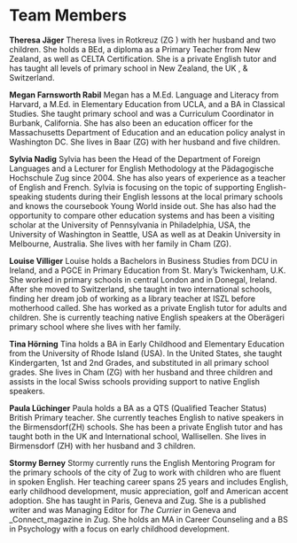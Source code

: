 # Team Members

**Theresa Jäger**
Theresa lives in Rotkreuz  (ZG ) with her husband and two children. She holds a BEd, a diploma as a Primary Teacher from New Zealand, as well as CELTA Certification. She is a private English tutor and has taught all levels of primary school in New Zealand, the UK , & Switzerland.  

**Megan Farnsworth Rabil**
Megan has a M.Ed. Language and Literacy from Harvard, a M.Ed. in Elementary Education from UCLA, and a BA in Classical Studies.  She taught primary school and was a Curriculum Coordinator in Burbank, California. She has also been an education officer for the Massachusetts Department of Education and an education policy analyst in Washington DC.  She lives in Baar (ZG) with her husband and five children.

**Sylvia Nadig**
Sylvia has been the Head of the Department of Foreign Languages and a Lecturer for English Methodology at the Pädagogische Hochschule Zug since 2004. She has also years of experience as a teacher of English and French. Sylvia is focusing on the topic of supporting English-speaking students during their English lessons at the local primary schools and knows the coursebook Young World inside out. She has also had the opportunity to compare other education systems and has been a visiting scholar at the University of Pennsylvania in Philadelphia, USA, the University of Washington in Seattle, USA as well as at Deakin University in Melbourne, Australia. She lives with her family in Cham (ZG).

**Louise Villiger** Louise holds a Bachelors in Business Studies from DCU in Ireland, and a PGCE in Primary Education from St. Mary’s Twickenham, U.K. She worked in primary schools in central London and in Donegal, Ireland.  After she moved to Switzerland,  she taught in two international schools, finding her dream job of working as a library teacher at ISZL before motherhood called. She has worked as a private English tutor for adults and children. She is currently teaching native English speakers at the Oberägeri primary school where she lives with her family.

**Tina Hörning**
Tina holds a BA in Early Childhood and Elementary Education from the University of Rhode Island (USA).  In the United States, she taught Kindergarten, 1st and 2nd Grades, and substituted in all primary school grades.  She lives in Cham (ZG) with her husband and three children and assists in the local Swiss schools providing support to native English speakers. 


**Paula Lüchinger**
Paula holds a BA as a QTS (Qualified Teacher Status) British Primary teacher. She currently teaches English to native speakers in the Birmensdorf(ZH) schools. She has been a private English tutor and has taught both in the UK and International school, Wallisellen. She lives in Birmensdorf (ZH) with her husband and 3 children.


**Stormy Berney**
Stormy currently runs the English Mentoring Program for the primary schools of the city of Zug to work with children who are fluent in spoken English. Her teaching career spans 25 years and includes English, early childhood development, music appreciation, golf and American accent adoption. She has taught in Paris, Geneva and Zug. She is a published writer and was Managing Editor for *The Currier* in Geneva and _Connect_magazine in Zug. She holds an MA in Career Counseling and a BS in Psychology with a focus on early childhood development.




   
    







<!--stackedit_data:
eyJoaXN0b3J5IjpbMjA5NDQxNjQ0OCwtMTI0MDk1NTMxMiwxMD
gwMDU2MDQ1LC0xMTU1OTc3MTksOTYyNjQ1NTIwLC0xMzY1NzUw
ODIyLC0xODMxMjk0ODE0LDIxMTUzMzIzOTYsMjMxNjc0NDY0LC
0yMDUwMTkxODA4LC0xMDI0MjY0NTIyLC0xMDc0NzQ2MjEzLC0x
MDM3NDAzOTU0LDEzODQzNTQwNjUsMTEzMTQ4NDI4M119
-->